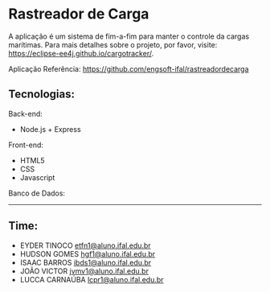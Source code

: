 # Rastreador de Carga

A aplicação é um sistema de fim-a-fim para manter o controle da cargas marítimas. Para mais detalhes sobre o projeto, por favor, visite: https://eclipse-ee4j.github.io/cargotracker/.

Aplicação Referência: https://github.com/engsoft-ifal/rastreadordecarga

## Tecnologias:
Back-end:
- Node.js + Express

Front-end:
- HTML5
- CSS
- Javascript

Banco de Dados:
- ---


## Time:
- EYDER TINOCO 	etfn1@aluno.ifal.edu.br
- HUDSON GOMES  hgf1@aluno.ifal.edu.br
- ISAAC BARROS  ibds1@aluno.ifal.edu.br
- JOÃO VICTOR   jvmv1@aluno.ifal.edu.br
- LUCCA CARNAÚBA  lcpr1@aluno.ifal.edu.br
